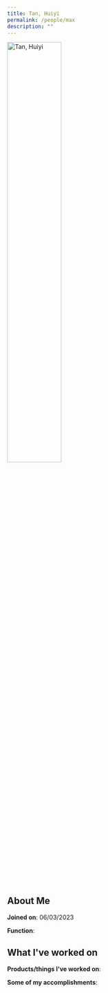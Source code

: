 ```yaml
---
title: Tan, Huiyi
permalink: /people/max
description: ""
---
```


<img src="/images/headshots/max.jpg" title="Tan, Huiyi" alt="Tan, Huiyi" style="width:50%;margin-left:0">

## About Me

**Joined on**: 06/03/2023

**Function**: 

## What I've worked on

**Products/things I've worked on**:


**Some of my accomplishments**:

